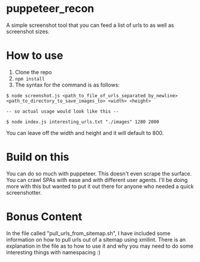 # puppeteer_recon
A simple screenshot tool that you can feed a list of urls to as well as screenshot sizes.

# How to use

1. Clone the repo
2. `npm install`
3. The syntax for the command is as follows:
```
$ node screenshot.js <path_to_file_of_urls_separated_by_newline> <path_to_directory_to_save_images_to> <width> <height>

-- so actual usage would look like this --

$ node index.js interesting_urls.txt "./images" 1280 2000
```
You can leave off the width and height and it will default to 800.

# Build on this
You can do so much with puppeteer. This doesn't even scrape the surface. You can crawl SPAs with ease and with different user agents. I'll be doing more with this but wanted to put it out there for anyone who needed a quick screenshotter.

# Bonus Content
In the file called "pull_urls_from_sitemap.sh", I have included some information on how to pull urls out of a sitemap using xmllint. There is an explanation in the file as to how to use it and why you may need to do some interesting things with namespacing :) 





